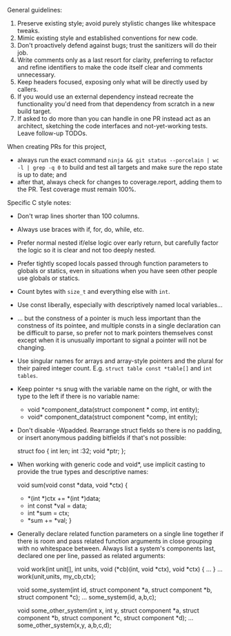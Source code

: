 General guidelines:
1) Preserve existing style; avoid purely stylistic changes like whitespace tweaks.
2) Mimic existing style and established conventions for new code.
3) Don't proactively defend against bugs; trust the sanitizers will do their job.
4) Write comments only as a last resort for clarity, preferring to refactor and
   refine identifiers to make the code itself clear and comments unnecessary.
5) Keep headers focused, exposing only what will be directly used by callers.
6) If you would use an external dependency instead recreate the functionality
   you'd need from that dependency from scratch in a new build target.
7) If asked to do more than you can handle in one PR instead act as an architect,
   sketching the code interfaces and not-yet-working tests.  Leave follow-up TODOs.

When creating PRs for this project,
  - always run the exact command `ninja && git status --porcelain | wc -l | grep -q 0`
    to build and test all targets and make sure the repo state is up to date; and
  - after that, always check for changes to coverage.report, adding them to the PR.
    Test coverage must remain 100%.

Specific C style notes:
- Don't wrap lines shorter than 100 columns.
- Always use braces with if, for, do, while, etc.
- Prefer normal nested if/else logic over early return,
  but carefully factor the logic so it is clear and not too deeply nested.
- Prefer tightly scoped locals passed through function parameters to globals or statics,
  even in situations when you have seen other people use globals or statics.
- Count bytes with `size_t` and everything else with `int`.
- Use const liberally, especially with descriptively named local variables...
- ... but the constness of a pointer is much less important than the constness
  of its pointee, and multiple consts in a single declaration can be difficult
  to parse, so prefer not to mark pointers themselves const except when it is
  unusually important to signal a pointer will not be changing.
- Use singular names for arrays and array-style pointers and the plural for their
  paired integer count.  E.g. `struct table const *table[]` and `int tables`.
- Keep pointer `*`s snug with the variable name on the right,
  or with the type to the left if there is no variable name:

    - void *component_data(struct component * comp, int entity);
    + void* component_data(struct component *comp, int entity);

- Don't disable -Wpadded.  Rearrange struct fields so there is no padding,
  or insert anonymous padding bitfields if that's not possible:

    struct foo {
        int   len;
        int   :32;
        void *ptr;
    };

- When working with generic code and void*, use implicit casting to provide the
  true types and descriptive names:

     void sum(void const *data, void *ctx) {
    -    *(int *)ctx += *(int *)data;
    +    int const *val = data;
    +    int       *sum = ctx;
    +    *sum += *val;
     }

- Generally declare related function parameters on a single line together if there is room
  and pass related function arguments in close grouping with no whitespace between.
  Always list a system's components last, declared one per line, passed as related arguments:

    void work(int unit[], int units,
              void (*cb)(int, void *ctx), void *ctx) { ... }
    ...
    work(unit,units, my_cb,ctx);

    void some_system(int id,
                     struct component *a,
                     struct component *b,
                     struct component *c);
    ...
    some_system(id, a,b,c);

    void some_other_system(int x, int y,
                           struct component *a,
                           struct component *b,
                           struct component *c,
                           struct component *d);
    ...
    some_other_system(x,y, a,b,c,d);
